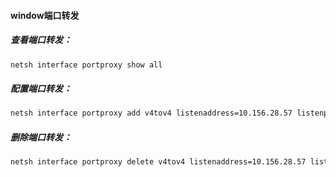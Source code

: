 #### window端口转发
##### 查看端口转发：
```bash
netsh interface portproxy show all
```
##### 配置端口转发：
```bash
netsh interface portproxy add v4tov4 listenaddress=10.156.28.57 listenport=18080 connectaddress=10.158.66.22 connectport=18080
```
##### 删除端口转发：
```bash
netsh interface portproxy delete v4tov4 listenaddress=10.156.28.57 listenport=18080
```

